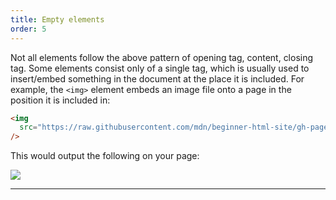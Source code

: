 ```yaml
---
title: Empty elements
order: 5
---
```


Not all elements follow the above pattern of opening tag, content, closing tag.
Some elements consist only of a single tag, which is usually used to
insert/embed something in the document at the place it is included. For example,
the `<img>` element embeds an image file onto a page in the position it is
included in:

```html
<img
  src="https://raw.githubusercontent.com/mdn/beginner-html-site/gh-pages/images/firefox-icon.png"
/>
```

This would output the following on your page:

<div>
<img src="https://raw.githubusercontent.com/mdn/beginner-html-site/gh-pages/images/firefox-icon.png"/>
</div>

---
